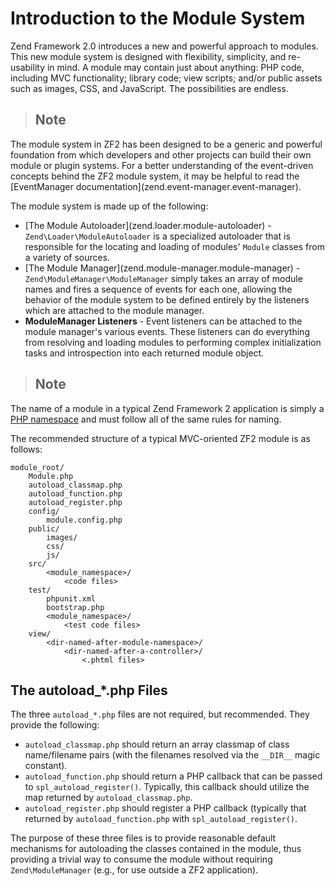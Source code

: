 # Introduction to the Module System

Zend Framework 2.0 introduces a new and powerful approach to modules. This new module system is
designed with flexibility, simplicity, and re-usability in mind. A module may contain just about
anything: PHP code, including MVC functionality; library code; view scripts; and/or public assets
such as images, CSS, and JavaScript. The possibilities are endless.

> ## Note
The module system in ZF2 has been designed to be a generic and powerful foundation from which
developers and other projects can build their own module or plugin systems.
For a better understanding of the event-driven concepts behind the ZF2 module system, it may be
helpful to read the \[EventManager documentation\](zend.event-manager.event-manager).

The module system is made up of the following:

- \[The Module Autoloader\](zend.loader.module-autoloader) - `Zend\Loader\ModuleAutoloader` is a
specialized autoloader that is responsible for the locating and loading of modules' `Module` classes
from a variety of sources.
- \[The Module Manager\](zend.module-manager.module-manager) - `Zend\ModuleManager\ModuleManager`
simply takes an array of module names and fires a sequence of events for each one, allowing the
behavior of the module system to be defined entirely by the listeners which are attached to the
module manager.
- **ModuleManager Listeners** - Event listeners can be attached to the module manager's various
events. These listeners can do everything from resolving and loading modules to performing complex
initialization tasks and introspection into each returned module object.

> ## Note
The name of a module in a typical Zend Framework 2 application is simply a [PHP
namespace](http://php.net/namespaces) and must follow all of the same rules for naming.

The recommended structure of a typical MVC-oriented ZF2 module is as follows:

    module_root/
        Module.php
        autoload_classmap.php
        autoload_function.php
        autoload_register.php
        config/
            module.config.php
        public/
            images/
            css/
            js/
        src/
            <module_namespace>/
                <code files>
        test/
            phpunit.xml
            bootstrap.php
            <module_namespace>/
                <test code files>
        view/
            <dir-named-after-module-namespace>/
                <dir-named-after-a-controller>/
                    <.phtml files>

## The autoload\_\*.php Files

The three `autoload_*.php` files are not required, but recommended. They provide the following:

- `autoload_classmap.php` should return an array classmap of class name/filename pairs (with the
filenames resolved via the `__DIR__` magic constant).
- `autoload_function.php` should return a PHP callback that can be passed to
`spl_autoload_register()`. Typically, this callback should utilize the map returned by
`autoload_classmap.php`.
- `autoload_register.php` should register a PHP callback (typically that returned by
`autoload_function.php` with `spl_autoload_register()`.

The purpose of these three files is to provide reasonable default mechanisms for autoloading the
classes contained in the module, thus providing a trivial way to consume the module without
requiring `Zend\ModuleManager` (e.g., for use outside a ZF2 application).

